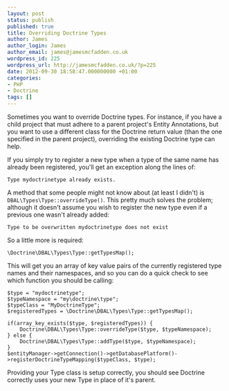 ```yaml
---
layout: post
status: publish
published: true
title: Overriding Doctrine Types
author: James
author_login: James
author_email: james@jamesmcfadden.co.uk
wordpress_id: 225
wordpress_url: http://jamesmcfadden.co.uk/?p=225
date: 2012-09-30 18:58:47.000000000 +01:00
categories:
- PHP
- Doctrine
tags: []
---
```

Sometimes you want to override Doctrine types. For instance, if you have a child project that must adhere to a parent project's Entity Annotations, but you want to use a different class for the Doctrine return value (than the one specified in the parent project), overriding the existing Doctrine type can help.

If you simply try to register a new type when a type of the same name has already been registered, you'll get an exception along the lines of:

    Type mydoctrinetype already exists.

A method that some people might not know about (at least I didn't) is `DBAL\Types\Type::overrideType()`. This pretty much solves the problem; although it doesn't assume you wish to register the new type even if a previous one wasn't already added:

    Type to be overwritten mydoctrinetype does not exist

So a little more is required:

    \Doctrine\DBAL\Types\Type::getTypesMap();

This will get you an array of key value pairs of the currently registered type names and their namespaces, and so you can do a quick check to see which function you should be calling:

    $type = "mydoctrinetype";
    $typeNamespace = "my\doctrine\type";
    $typeClass = "MyDoctrineType";
    $registeredTypes = \Doctrine\DBAL\Types\Type::getTypesMap();
    
    if(array_key_exists($type, $registeredTypes)) {
        Doctrine\DBAL\Types\Type::overrideType($type, $typeNamespace);
    } else {
        Doctrine\DBAL\Types\Type::addType($type, $typeNamespace);
    }
    $entityManager->getConnection()->getDatabasePlatform()->registerDoctrineTypeMapping($typeClass, $type);

Providing your Type class is setup correctly, you should see Doctrine correctly uses your new Type in place of it's parent.
